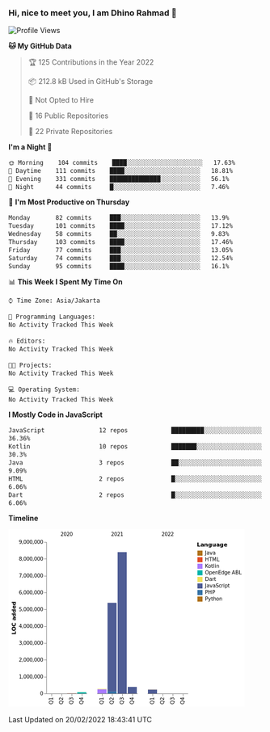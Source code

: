 ### Hi, nice to meet you, I am Dhino Rahmad 👋
<!--START_SECTION:waka-->
![Profile Views](http://img.shields.io/badge/Profile%20Views-0-blue)

**🐱 My GitHub Data** 

> 🏆 125 Contributions in the Year 2022
 > 
> 📦 212.8 kB Used in GitHub's Storage 
 > 
> 🚫 Not Opted to Hire
 > 
> 📜 16 Public Repositories 
 > 
> 🔑 22 Private Repositories  
 > 
**I'm a Night 🦉** 

```text
🌞 Morning    104 commits    ████░░░░░░░░░░░░░░░░░░░░░   17.63% 
🌆 Daytime    111 commits    ████░░░░░░░░░░░░░░░░░░░░░   18.81% 
🌃 Evening    331 commits    ██████████████░░░░░░░░░░░   56.1% 
🌙 Night      44 commits     █░░░░░░░░░░░░░░░░░░░░░░░░   7.46%

```
📅 **I'm Most Productive on Thursday** 

```text
Monday       82 commits     ███░░░░░░░░░░░░░░░░░░░░░░   13.9% 
Tuesday      101 commits    ████░░░░░░░░░░░░░░░░░░░░░   17.12% 
Wednesday    58 commits     ██░░░░░░░░░░░░░░░░░░░░░░░   9.83% 
Thursday     103 commits    ████░░░░░░░░░░░░░░░░░░░░░   17.46% 
Friday       77 commits     ███░░░░░░░░░░░░░░░░░░░░░░   13.05% 
Saturday     74 commits     ███░░░░░░░░░░░░░░░░░░░░░░   12.54% 
Sunday       95 commits     ████░░░░░░░░░░░░░░░░░░░░░   16.1%

```


📊 **This Week I Spent My Time On** 

```text
⌚︎ Time Zone: Asia/Jakarta

💬 Programming Languages: 
No Activity Tracked This Week

🔥 Editors: 
No Activity Tracked This Week

🐱‍💻 Projects: 
No Activity Tracked This Week

💻 Operating System: 
No Activity Tracked This Week

```

**I Mostly Code in JavaScript** 

```text
JavaScript               12 repos            █████████░░░░░░░░░░░░░░░░   36.36% 
Kotlin                   10 repos            ███████░░░░░░░░░░░░░░░░░░   30.3% 
Java                     3 repos             ██░░░░░░░░░░░░░░░░░░░░░░░   9.09% 
HTML                     2 repos             █░░░░░░░░░░░░░░░░░░░░░░░░   6.06% 
Dart                     2 repos             █░░░░░░░░░░░░░░░░░░░░░░░░   6.06%

```


**Timeline**

![Chart not found](https://raw.githubusercontent.com/Dhino12/Dhino12/master/charts/bar_graph.png) 


 Last Updated on 20/02/2022 18:43:41 UTC
<!--END_SECTION:waka-->
 
